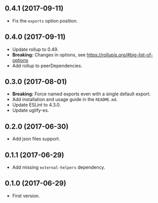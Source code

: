 ## 0.4.1 (2017-09-11)
- Fix the `exports` option position.

## 0.4.0 (2017-09-11)
- Update rollup to 0.49.
- __Breaking:__ Changes in options, see https://rollupjs.org/#big-list-of-options
- Add rollup to peerDependencies.

## 0.3.0 (2017-08-01)
- __Breaking:__ Force named exports even with a single default export.
- Add installation and usage guide in the `README.md`.
- Update ESLint to 4.3.0.
- Update uglify-es.

## 0.2.0 (2017-06-30)
- Add json files support.

## 0.1.1 (2017-06-29)
- Add missing `external-helpers` dependency.

## 0.1.0 (2017-06-29)
- First version.

